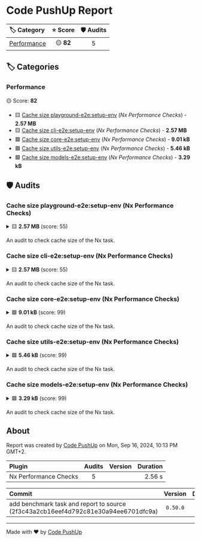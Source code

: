 # Code PushUp Report

| 🏷 Category                 |  ⭐ Score  | 🛡 Audits |
| :-------------------------- | :-------: | :-------: |
| [Performance](#performance) | 🟡 **82** |     5     |

## 🏷 Categories

### Performance

🟡 Score: **82**

- 🟨 [Cache size playground-e2e:setup-env](#cache-size-playground-e2esetup-env-nx-performance-checks) (_Nx Performance Checks_) - **2.57 MB**
- 🟨 [Cache size cli-e2e:setup-env](#cache-size-cli-e2esetup-env-nx-performance-checks) (_Nx Performance Checks_) - **2.57 MB**
- 🟩 [Cache size core-e2e:setup-env](#cache-size-core-e2esetup-env-nx-performance-checks) (_Nx Performance Checks_) - **9.01 kB**
- 🟩 [Cache size utils-e2e:setup-env](#cache-size-utils-e2esetup-env-nx-performance-checks) (_Nx Performance Checks_) - **5.46 kB**
- 🟩 [Cache size models-e2e:setup-env](#cache-size-models-e2esetup-env-nx-performance-checks) (_Nx Performance Checks_) - **3.29 kB**

## 🛡️ Audits

### Cache size playground-e2e:setup-env (Nx Performance Checks)

<details>
<summary>🟨 <b>2.57 MB</b> (score: 55)</summary>

#### File sizes of tmp/nx-performance/cache-size/playground-e2esetup-env

|                                                       File                                                       |   Size    |
| :--------------------------------------------------------------------------------------------------------------: | :-------: |
|                           tmp/nx-performance/cache-size/playground-e2esetup-env/.npmrc                           |   82 B    |
|                   tmp/nx-performance/cache-size/playground-e2esetup-env/node_modules/.bin/cli                    |  1.58 kB  |
|              tmp/nx-performance/cache-size/playground-e2esetup-env/node_modules/.package-lock.json               |  7.06 kB  |
|              tmp/nx-performance/cache-size/playground-e2esetup-env/node_modules/@org/cli/README.md               |   219 B   |
|                tmp/nx-performance/cache-size/playground-e2esetup-env/node_modules/@org/cli/bin.js                |  1.58 kB  |
|               tmp/nx-performance/cache-size/playground-e2esetup-env/node_modules/@org/cli/index.js               |  1.44 kB  |
|             tmp/nx-performance/cache-size/playground-e2esetup-env/node_modules/@org/cli/package.json             |   184 B   |
|              tmp/nx-performance/cache-size/playground-e2esetup-env/node_modules/@org/core/README.md              |   222 B   |
|              tmp/nx-performance/cache-size/playground-e2esetup-env/node_modules/@org/core/index.js               |   829 B   |
|            tmp/nx-performance/cache-size/playground-e2esetup-env/node_modules/@org/core/package.json             |   140 B   |
|             tmp/nx-performance/cache-size/playground-e2esetup-env/node_modules/@org/models/README.md             |   100 B   |
|             tmp/nx-performance/cache-size/playground-e2esetup-env/node_modules/@org/models/index.js              |   313 B   |
|           tmp/nx-performance/cache-size/playground-e2esetup-env/node_modules/@org/models/package.json            |   142 B   |
|             tmp/nx-performance/cache-size/playground-e2esetup-env/node_modules/@org/utils/README.md              |   50 B    |
|              tmp/nx-performance/cache-size/playground-e2esetup-env/node_modules/@org/utils/index.js              |   157 B   |
|            tmp/nx-performance/cache-size/playground-e2esetup-env/node_modules/@org/utils/package.json            |   141 B   |
|             tmp/nx-performance/cache-size/playground-e2esetup-env/node_modules/ansi-regex/index.d.ts             |   744 B   |
|              tmp/nx-performance/cache-size/playground-e2esetup-env/node_modules/ansi-regex/index.js              |   350 B   |
|              tmp/nx-performance/cache-size/playground-e2esetup-env/node_modules/ansi-regex/license               |  1.08 kB  |
|            tmp/nx-performance/cache-size/playground-e2esetup-env/node_modules/ansi-regex/package.json            |   841 B   |
|             tmp/nx-performance/cache-size/playground-e2esetup-env/node_modules/ansi-regex/readme.md              |  2.5 kB   |
|            tmp/nx-performance/cache-size/playground-e2esetup-env/node_modules/ansi-styles/index.d.ts             |  6.2 kB   |
|             tmp/nx-performance/cache-size/playground-e2esetup-env/node_modules/ansi-styles/index.js              |  4.04 kB  |
|              tmp/nx-performance/cache-size/playground-e2esetup-env/node_modules/ansi-styles/license              |  1.08 kB  |
|           tmp/nx-performance/cache-size/playground-e2esetup-env/node_modules/ansi-styles/package.json            |  1.03 kB  |
|             tmp/nx-performance/cache-size/playground-e2esetup-env/node_modules/ansi-styles/readme.md             |  4.23 kB  |
|              tmp/nx-performance/cache-size/playground-e2esetup-env/node_modules/cliui/CHANGELOG.md               |  4.46 kB  |
|               tmp/nx-performance/cache-size/playground-e2esetup-env/node_modules/cliui/LICENSE.txt               |   731 B   |
|                tmp/nx-performance/cache-size/playground-e2esetup-env/node_modules/cliui/README.md                |  2.93 kB  |
|             tmp/nx-performance/cache-size/playground-e2esetup-env/node_modules/cliui/build/index.cjs             |  9.72 kB  |
|            tmp/nx-performance/cache-size/playground-e2esetup-env/node_modules/cliui/build/index.d.cts            |  1.03 kB  |
|           tmp/nx-performance/cache-size/playground-e2esetup-env/node_modules/cliui/build/lib/index.js            |  9.44 kB  |
|        tmp/nx-performance/cache-size/playground-e2esetup-env/node_modules/cliui/build/lib/string-utils.js        |  1011 B   |
|                tmp/nx-performance/cache-size/playground-e2esetup-env/node_modules/cliui/index.mjs                |   309 B   |
|              tmp/nx-performance/cache-size/playground-e2esetup-env/node_modules/cliui/package.json               |  1.98 kB  |
|          tmp/nx-performance/cache-size/playground-e2esetup-env/node_modules/color-convert/CHANGELOG.md           |  1.38 kB  |
|             tmp/nx-performance/cache-size/playground-e2esetup-env/node_modules/color-convert/LICENSE             |  1.06 kB  |
|            tmp/nx-performance/cache-size/playground-e2esetup-env/node_modules/color-convert/README.md            |  2.79 kB  |
|         tmp/nx-performance/cache-size/playground-e2esetup-env/node_modules/color-convert/conversions.js          | 16.64 kB  |
|            tmp/nx-performance/cache-size/playground-e2esetup-env/node_modules/color-convert/index.js             |  1.67 kB  |
|          tmp/nx-performance/cache-size/playground-e2esetup-env/node_modules/color-convert/package.json           |   827 B   |
|            tmp/nx-performance/cache-size/playground-e2esetup-env/node_modules/color-convert/route.js             |  2.2 kB   |
|              tmp/nx-performance/cache-size/playground-e2esetup-env/node_modules/color-name/LICENSE               |  1.06 kB  |
|             tmp/nx-performance/cache-size/playground-e2esetup-env/node_modules/color-name/README.md              |   384 B   |
|              tmp/nx-performance/cache-size/playground-e2esetup-env/node_modules/color-name/index.js              |  4.51 kB  |
|            tmp/nx-performance/cache-size/playground-e2esetup-env/node_modules/color-name/package.json            |   607 B   |
|          tmp/nx-performance/cache-size/playground-e2esetup-env/node_modules/emoji-regex/LICENSE-MIT.txt          |  1.05 kB  |
|             tmp/nx-performance/cache-size/playground-e2esetup-env/node_modules/emoji-regex/README.md             |  2.63 kB  |
|          tmp/nx-performance/cache-size/playground-e2esetup-env/node_modules/emoji-regex/es2015/index.js          | 10.84 kB  |
|          tmp/nx-performance/cache-size/playground-e2esetup-env/node_modules/emoji-regex/es2015/text.js           | 10.84 kB  |
|            tmp/nx-performance/cache-size/playground-e2esetup-env/node_modules/emoji-regex/index.d.ts             |   427 B   |
|             tmp/nx-performance/cache-size/playground-e2esetup-env/node_modules/emoji-regex/index.js              | 10.04 kB  |
|           tmp/nx-performance/cache-size/playground-e2esetup-env/node_modules/emoji-regex/package.json            |  1.25 kB  |
|              tmp/nx-performance/cache-size/playground-e2esetup-env/node_modules/emoji-regex/text.js              | 10.05 kB  |
|            tmp/nx-performance/cache-size/playground-e2esetup-env/node_modules/escalade/dist/index.js             |   534 B   |
|            tmp/nx-performance/cache-size/playground-e2esetup-env/node_modules/escalade/dist/index.mjs            |   517 B   |
|             tmp/nx-performance/cache-size/playground-e2esetup-env/node_modules/escalade/index.d.mts              |   236 B   |
|              tmp/nx-performance/cache-size/playground-e2esetup-env/node_modules/escalade/index.d.ts              |   301 B   |
|               tmp/nx-performance/cache-size/playground-e2esetup-env/node_modules/escalade/license                |  1.08 kB  |
|             tmp/nx-performance/cache-size/playground-e2esetup-env/node_modules/escalade/package.json             |  1.43 kB  |
|              tmp/nx-performance/cache-size/playground-e2esetup-env/node_modules/escalade/readme.md               |  6.83 kB  |
|           tmp/nx-performance/cache-size/playground-e2esetup-env/node_modules/escalade/sync/index.d.mts           |   177 B   |
|           tmp/nx-performance/cache-size/playground-e2esetup-env/node_modules/escalade/sync/index.d.ts            |   242 B   |
|            tmp/nx-performance/cache-size/playground-e2esetup-env/node_modules/escalade/sync/index.js             |   416 B   |
|            tmp/nx-performance/cache-size/playground-e2esetup-env/node_modules/escalade/sync/index.mjs            |   404 B   |
|          tmp/nx-performance/cache-size/playground-e2esetup-env/node_modules/get-caller-file/LICENSE.md           |   745 B   |
|           tmp/nx-performance/cache-size/playground-e2esetup-env/node_modules/get-caller-file/README.md           |  1.04 kB  |
|          tmp/nx-performance/cache-size/playground-e2esetup-env/node_modules/get-caller-file/index.d.ts           |   71 B    |
|           tmp/nx-performance/cache-size/playground-e2esetup-env/node_modules/get-caller-file/index.js            |  1.08 kB  |
|         tmp/nx-performance/cache-size/playground-e2esetup-env/node_modules/get-caller-file/index.js.map          |   773 B   |
|         tmp/nx-performance/cache-size/playground-e2esetup-env/node_modules/get-caller-file/package.json          |   954 B   |
|      tmp/nx-performance/cache-size/playground-e2esetup-env/node_modules/is-fullwidth-code-point/index.d.ts       |   549 B   |
|       tmp/nx-performance/cache-size/playground-e2esetup-env/node_modules/is-fullwidth-code-point/index.js        |  1.71 kB  |
|        tmp/nx-performance/cache-size/playground-e2esetup-env/node_modules/is-fullwidth-code-point/license        |  1.08 kB  |
|     tmp/nx-performance/cache-size/playground-e2esetup-env/node_modules/is-fullwidth-code-point/package.json      |   737 B   |
|       tmp/nx-performance/cache-size/playground-e2esetup-env/node_modules/is-fullwidth-code-point/readme.md       |   843 B   |
|          tmp/nx-performance/cache-size/playground-e2esetup-env/node_modules/require-directory/.jshintrc          |  1.81 kB  |
|         tmp/nx-performance/cache-size/playground-e2esetup-env/node_modules/require-directory/.npmignore          |    8 B    |
|         tmp/nx-performance/cache-size/playground-e2esetup-env/node_modules/require-directory/.travis.yml         |   36 B    |
|           tmp/nx-performance/cache-size/playground-e2esetup-env/node_modules/require-directory/LICENSE           |  1.07 kB  |
|       tmp/nx-performance/cache-size/playground-e2esetup-env/node_modules/require-directory/README.markdown       |  5.05 kB  |
|          tmp/nx-performance/cache-size/playground-e2esetup-env/node_modules/require-directory/index.js           |  2.8 kB   |
|        tmp/nx-performance/cache-size/playground-e2esetup-env/node_modules/require-directory/package.json         |  1.01 kB  |
|            tmp/nx-performance/cache-size/playground-e2esetup-env/node_modules/string-width/index.d.ts            |   792 B   |
|             tmp/nx-performance/cache-size/playground-e2esetup-env/node_modules/string-width/index.js             |   923 B   |
|             tmp/nx-performance/cache-size/playground-e2esetup-env/node_modules/string-width/license              |  1.08 kB  |
|           tmp/nx-performance/cache-size/playground-e2esetup-env/node_modules/string-width/package.json           |   941 B   |
|            tmp/nx-performance/cache-size/playground-e2esetup-env/node_modules/string-width/readme.md             |  1.36 kB  |
|             tmp/nx-performance/cache-size/playground-e2esetup-env/node_modules/strip-ansi/index.d.ts             |   369 B   |
|              tmp/nx-performance/cache-size/playground-e2esetup-env/node_modules/strip-ansi/index.js              |   154 B   |
|              tmp/nx-performance/cache-size/playground-e2esetup-env/node_modules/strip-ansi/license               |  1.08 kB  |
|            tmp/nx-performance/cache-size/playground-e2esetup-env/node_modules/strip-ansi/package.json            |   798 B   |
|             tmp/nx-performance/cache-size/playground-e2esetup-env/node_modules/strip-ansi/readme.md              |  1.56 kB  |
|              tmp/nx-performance/cache-size/playground-e2esetup-env/node_modules/wrap-ansi/index.js               |  5.64 kB  |
|               tmp/nx-performance/cache-size/playground-e2esetup-env/node_modules/wrap-ansi/license               |  1.09 kB  |
|            tmp/nx-performance/cache-size/playground-e2esetup-env/node_modules/wrap-ansi/package.json             |  1014 B   |
|              tmp/nx-performance/cache-size/playground-e2esetup-env/node_modules/wrap-ansi/readme.md              |  2.68 kB  |
|               tmp/nx-performance/cache-size/playground-e2esetup-env/node_modules/y18n/CHANGELOG.md               |  3.82 kB  |
|                 tmp/nx-performance/cache-size/playground-e2esetup-env/node_modules/y18n/LICENSE                  |   731 B   |
|                tmp/nx-performance/cache-size/playground-e2esetup-env/node_modules/y18n/README.md                 |  3.14 kB  |
|             tmp/nx-performance/cache-size/playground-e2esetup-env/node_modules/y18n/build/index.cjs              |  6.62 kB  |
|             tmp/nx-performance/cache-size/playground-e2esetup-env/node_modules/y18n/build/lib/cjs.js             |   192 B   |
|            tmp/nx-performance/cache-size/playground-e2esetup-env/node_modules/y18n/build/lib/index.js            |  6.12 kB  |
|     tmp/nx-performance/cache-size/playground-e2esetup-env/node_modules/y18n/build/lib/platform-shims/node.js     |   377 B   |
|                tmp/nx-performance/cache-size/playground-e2esetup-env/node_modules/y18n/index.mjs                 |   183 B   |
|               tmp/nx-performance/cache-size/playground-e2esetup-env/node_modules/y18n/package.json               |  1.73 kB  |
|                 tmp/nx-performance/cache-size/playground-e2esetup-env/node_modules/yargs/LICENSE                 |  1.12 kB  |
|                tmp/nx-performance/cache-size/playground-e2esetup-env/node_modules/yargs/README.md                |  5.83 kB  |
|              tmp/nx-performance/cache-size/playground-e2esetup-env/node_modules/yargs/browser.d.ts               |   134 B   |
|               tmp/nx-performance/cache-size/playground-e2esetup-env/node_modules/yargs/browser.mjs               |   232 B   |
|             tmp/nx-performance/cache-size/playground-e2esetup-env/node_modules/yargs/build/index.cjs             | 60.72 kB  |
|          tmp/nx-performance/cache-size/playground-e2esetup-env/node_modules/yargs/build/lib/argsert.js           |  2.42 kB  |
|          tmp/nx-performance/cache-size/playground-e2esetup-env/node_modules/yargs/build/lib/command.js           | 18.91 kB  |
|    tmp/nx-performance/cache-size/playground-e2esetup-env/node_modules/yargs/build/lib/completion-templates.js    |  1.42 kB  |
|         tmp/nx-performance/cache-size/playground-e2esetup-env/node_modules/yargs/build/lib/completion.js         | 10.25 kB  |
|         tmp/nx-performance/cache-size/playground-e2esetup-env/node_modules/yargs/build/lib/middleware.js         |  3.15 kB  |
|       tmp/nx-performance/cache-size/playground-e2esetup-env/node_modules/yargs/build/lib/parse-command.js        |  1.04 kB  |
|    tmp/nx-performance/cache-size/playground-e2esetup-env/node_modules/yargs/build/lib/typings/common-types.js    |   308 B   |
| tmp/nx-performance/cache-size/playground-e2esetup-env/node_modules/yargs/build/lib/typings/yargs-parser-types.js |   11 B    |
|           tmp/nx-performance/cache-size/playground-e2esetup-env/node_modules/yargs/build/lib/usage.js            |  20.9 kB  |
|    tmp/nx-performance/cache-size/playground-e2esetup-env/node_modules/yargs/build/lib/utils/apply-extends.js     |   2 kB    |
|      tmp/nx-performance/cache-size/playground-e2esetup-env/node_modules/yargs/build/lib/utils/is-promise.js      |   155 B   |
|     tmp/nx-performance/cache-size/playground-e2esetup-env/node_modules/yargs/build/lib/utils/levenshtein.js      |  1.01 kB  |
|  tmp/nx-performance/cache-size/playground-e2esetup-env/node_modules/yargs/build/lib/utils/maybe-async-result.js  |   496 B   |
|      tmp/nx-performance/cache-size/playground-e2esetup-env/node_modules/yargs/build/lib/utils/obj-filter.js      |   299 B   |
|     tmp/nx-performance/cache-size/playground-e2esetup-env/node_modules/yargs/build/lib/utils/process-argv.js     |   436 B   |
|     tmp/nx-performance/cache-size/playground-e2esetup-env/node_modules/yargs/build/lib/utils/set-blocking.js     |   386 B   |
|     tmp/nx-performance/cache-size/playground-e2esetup-env/node_modules/yargs/build/lib/utils/which-module.js     |   321 B   |
|         tmp/nx-performance/cache-size/playground-e2esetup-env/node_modules/yargs/build/lib/validation.js         | 12.36 kB  |
|       tmp/nx-performance/cache-size/playground-e2esetup-env/node_modules/yargs/build/lib/yargs-factory.js        | 75.82 kB  |
|           tmp/nx-performance/cache-size/playground-e2esetup-env/node_modules/yargs/build/lib/yerror.js           |   234 B   |
|           tmp/nx-performance/cache-size/playground-e2esetup-env/node_modules/yargs/helpers/helpers.mjs           |   384 B   |
|            tmp/nx-performance/cache-size/playground-e2esetup-env/node_modules/yargs/helpers/index.js             |   291 B   |
|          tmp/nx-performance/cache-size/playground-e2esetup-env/node_modules/yargs/helpers/package.json           |   25 B    |
|                tmp/nx-performance/cache-size/playground-e2esetup-env/node_modules/yargs/index.cjs                |  1.42 kB  |
|                tmp/nx-performance/cache-size/playground-e2esetup-env/node_modules/yargs/index.mjs                |   231 B   |
|     tmp/nx-performance/cache-size/playground-e2esetup-env/node_modules/yargs/lib/platform-shims/browser.mjs      |  2.25 kB  |
|       tmp/nx-performance/cache-size/playground-e2esetup-env/node_modules/yargs/lib/platform-shims/esm.mjs        |  1.83 kB  |
|             tmp/nx-performance/cache-size/playground-e2esetup-env/node_modules/yargs/locales/be.json             |  2.54 kB  |
|             tmp/nx-performance/cache-size/playground-e2esetup-env/node_modules/yargs/locales/cs.json             |  1.98 kB  |
|             tmp/nx-performance/cache-size/playground-e2esetup-env/node_modules/yargs/locales/de.json             |  1.76 kB  |
|             tmp/nx-performance/cache-size/playground-e2esetup-env/node_modules/yargs/locales/en.json             |  1.97 kB  |
|             tmp/nx-performance/cache-size/playground-e2esetup-env/node_modules/yargs/locales/es.json             |  1.84 kB  |
|             tmp/nx-performance/cache-size/playground-e2esetup-env/node_modules/yargs/locales/fi.json             |  2.06 kB  |
|             tmp/nx-performance/cache-size/playground-e2esetup-env/node_modules/yargs/locales/fr.json             |  2.07 kB  |
|             tmp/nx-performance/cache-size/playground-e2esetup-env/node_modules/yargs/locales/hi.json             |   3 kB    |
|             tmp/nx-performance/cache-size/playground-e2esetup-env/node_modules/yargs/locales/hu.json             |  1.84 kB  |
|             tmp/nx-performance/cache-size/playground-e2esetup-env/node_modules/yargs/locales/id.json             |  1.78 kB  |
|             tmp/nx-performance/cache-size/playground-e2esetup-env/node_modules/yargs/locales/it.json             |  1.81 kB  |
|             tmp/nx-performance/cache-size/playground-e2esetup-env/node_modules/yargs/locales/ja.json             |  2.35 kB  |
|             tmp/nx-performance/cache-size/playground-e2esetup-env/node_modules/yargs/locales/ko.json             |  2.2 kB   |
|             tmp/nx-performance/cache-size/playground-e2esetup-env/node_modules/yargs/locales/nb.json             |  1.64 kB  |
|             tmp/nx-performance/cache-size/playground-e2esetup-env/node_modules/yargs/locales/nl.json             |  1.91 kB  |
|             tmp/nx-performance/cache-size/playground-e2esetup-env/node_modules/yargs/locales/nn.json             |  1.62 kB  |
|           tmp/nx-performance/cache-size/playground-e2esetup-env/node_modules/yargs/locales/pirate.json           |   569 B   |
|             tmp/nx-performance/cache-size/playground-e2esetup-env/node_modules/yargs/locales/pl.json             |  2.03 kB  |
|             tmp/nx-performance/cache-size/playground-e2esetup-env/node_modules/yargs/locales/pt.json             |  1.87 kB  |
|           tmp/nx-performance/cache-size/playground-e2esetup-env/node_modules/yargs/locales/pt_BR.json            |  1.89 kB  |
|             tmp/nx-performance/cache-size/playground-e2esetup-env/node_modules/yargs/locales/ru.json             |  2.9 kB   |
|             tmp/nx-performance/cache-size/playground-e2esetup-env/node_modules/yargs/locales/th.json             |  3.2 kB   |
|             tmp/nx-performance/cache-size/playground-e2esetup-env/node_modules/yargs/locales/tr.json             |  1.87 kB  |
|           tmp/nx-performance/cache-size/playground-e2esetup-env/node_modules/yargs/locales/uk_UA.json            |  2.68 kB  |
|             tmp/nx-performance/cache-size/playground-e2esetup-env/node_modules/yargs/locales/uz.json             |  2.11 kB  |
|           tmp/nx-performance/cache-size/playground-e2esetup-env/node_modules/yargs/locales/zh_CN.json            |  1.86 kB  |
|           tmp/nx-performance/cache-size/playground-e2esetup-env/node_modules/yargs/locales/zh_TW.json            |  2.01 kB  |
|              tmp/nx-performance/cache-size/playground-e2esetup-env/node_modules/yargs/package.json               |  3.02 kB  |
|                  tmp/nx-performance/cache-size/playground-e2esetup-env/node_modules/yargs/yargs                  |   457 B   |
|                tmp/nx-performance/cache-size/playground-e2esetup-env/node_modules/yargs/yargs.mjs                |   473 B   |
|           tmp/nx-performance/cache-size/playground-e2esetup-env/node_modules/yargs-parser/CHANGELOG.md           | 16.08 kB  |
|           tmp/nx-performance/cache-size/playground-e2esetup-env/node_modules/yargs-parser/LICENSE.txt            |   731 B   |
|            tmp/nx-performance/cache-size/playground-e2esetup-env/node_modules/yargs-parser/README.md             | 11.64 kB  |
|            tmp/nx-performance/cache-size/playground-e2esetup-env/node_modules/yargs-parser/browser.js            |  1016 B   |
|         tmp/nx-performance/cache-size/playground-e2esetup-env/node_modules/yargs-parser/build/index.cjs          | 41.89 kB  |
|        tmp/nx-performance/cache-size/playground-e2esetup-env/node_modules/yargs-parser/build/lib/index.js        |  2.45 kB  |
|    tmp/nx-performance/cache-size/playground-e2esetup-env/node_modules/yargs-parser/build/lib/string-utils.js     |  2.04 kB  |
| tmp/nx-performance/cache-size/playground-e2esetup-env/node_modules/yargs-parser/build/lib/tokenize-arg-string.js |  1.07 kB  |
| tmp/nx-performance/cache-size/playground-e2esetup-env/node_modules/yargs-parser/build/lib/yargs-parser-types.js  |   425 B   |
|    tmp/nx-performance/cache-size/playground-e2esetup-env/node_modules/yargs-parser/build/lib/yargs-parser.js     | 45.73 kB  |
|           tmp/nx-performance/cache-size/playground-e2esetup-env/node_modules/yargs-parser/package.json           |  2.46 kB  |
|                        tmp/nx-performance/cache-size/playground-e2esetup-env/package.json                        |   371 B   |
|                 tmp/nx-performance/cache-size/playground-e2esetup-env/storage/.verdaccio-db.json                 |   104 B   |
|               tmp/nx-performance/cache-size/playground-e2esetup-env/storage/@org/cli/cli-0.0.1.tgz               |  1.1 kB   |
|               tmp/nx-performance/cache-size/playground-e2esetup-env/storage/@org/cli/package.json                |  1.42 kB  |
|              tmp/nx-performance/cache-size/playground-e2esetup-env/storage/@org/core/core-0.0.1.tgz              |   761 B   |
|               tmp/nx-performance/cache-size/playground-e2esetup-env/storage/@org/core/package.json               |  1.36 kB  |
|            tmp/nx-performance/cache-size/playground-e2esetup-env/storage/@org/models/models-0.0.1.tgz            |   494 B   |
|              tmp/nx-performance/cache-size/playground-e2esetup-env/storage/@org/models/package.json              |  1.28 kB  |
|              tmp/nx-performance/cache-size/playground-e2esetup-env/storage/@org/utils/package.json               |  1.18 kB  |
|             tmp/nx-performance/cache-size/playground-e2esetup-env/storage/@org/utils/utils-0.0.1.tgz             |   376 B   |
|              tmp/nx-performance/cache-size/playground-e2esetup-env/storage/ansi-regex/package.json               |  52.5 kB  |
|              tmp/nx-performance/cache-size/playground-e2esetup-env/storage/ansi-styles/package.json              |  82.2 kB  |
|                 tmp/nx-performance/cache-size/playground-e2esetup-env/storage/cliui/package.json                 | 80.34 kB  |
|             tmp/nx-performance/cache-size/playground-e2esetup-env/storage/color-convert/package.json             | 81.63 kB  |
|              tmp/nx-performance/cache-size/playground-e2esetup-env/storage/color-name/package.json               |  20.6 kB  |
|              tmp/nx-performance/cache-size/playground-e2esetup-env/storage/emoji-regex/package.json              | 104.48 kB |
|               tmp/nx-performance/cache-size/playground-e2esetup-env/storage/escalade/package.json                | 39.45 kB  |
|            tmp/nx-performance/cache-size/playground-e2esetup-env/storage/get-caller-file/package.json            | 31.03 kB  |
|        tmp/nx-performance/cache-size/playground-e2esetup-env/storage/is-fullwidth-code-point/package.json        | 15.07 kB  |
|           tmp/nx-performance/cache-size/playground-e2esetup-env/storage/require-directory/package.json           | 32.14 kB  |
|             tmp/nx-performance/cache-size/playground-e2esetup-env/storage/string-width/package.json              |  74.6 kB  |
|              tmp/nx-performance/cache-size/playground-e2esetup-env/storage/strip-ansi/package.json               | 53.31 kB  |
|               tmp/nx-performance/cache-size/playground-e2esetup-env/storage/wrap-ansi/package.json               | 64.49 kB  |
|                 tmp/nx-performance/cache-size/playground-e2esetup-env/storage/y18n/package.json                  | 73.93 kB  |
|                 tmp/nx-performance/cache-size/playground-e2esetup-env/storage/yargs/package.json                 | 892.38 kB |
|             tmp/nx-performance/cache-size/playground-e2esetup-env/storage/yargs-parser/package.json              | 289.9 kB  |
|                  tmp/nx-performance/cache-size/playground-e2esetup-env/verdaccio-registry.json                   |   191 B   |

</details>

An audit to check cache size of the Nx task.

### Cache size cli-e2e:setup-env (Nx Performance Checks)

<details>
<summary>🟨 <b>2.57 MB</b> (score: 55)</summary>

#### File sizes of tmp/nx-performance/cache-size/cli-e2esetup-env

|                                                   File                                                    |   Size    |
| :-------------------------------------------------------------------------------------------------------: | :-------: |
|                           tmp/nx-performance/cache-size/cli-e2esetup-env/.npmrc                           |   82 B    |
|                   tmp/nx-performance/cache-size/cli-e2esetup-env/node_modules/.bin/cli                    |  1.58 kB  |
|              tmp/nx-performance/cache-size/cli-e2esetup-env/node_modules/.package-lock.json               |  7.05 kB  |
|              tmp/nx-performance/cache-size/cli-e2esetup-env/node_modules/@org/cli/README.md               |   219 B   |
|                tmp/nx-performance/cache-size/cli-e2esetup-env/node_modules/@org/cli/bin.js                |  1.58 kB  |
|               tmp/nx-performance/cache-size/cli-e2esetup-env/node_modules/@org/cli/index.js               |  1.44 kB  |
|             tmp/nx-performance/cache-size/cli-e2esetup-env/node_modules/@org/cli/package.json             |   184 B   |
|              tmp/nx-performance/cache-size/cli-e2esetup-env/node_modules/@org/core/README.md              |   222 B   |
|              tmp/nx-performance/cache-size/cli-e2esetup-env/node_modules/@org/core/index.js               |   829 B   |
|            tmp/nx-performance/cache-size/cli-e2esetup-env/node_modules/@org/core/package.json             |   140 B   |
|             tmp/nx-performance/cache-size/cli-e2esetup-env/node_modules/@org/models/README.md             |   100 B   |
|             tmp/nx-performance/cache-size/cli-e2esetup-env/node_modules/@org/models/index.js              |   313 B   |
|           tmp/nx-performance/cache-size/cli-e2esetup-env/node_modules/@org/models/package.json            |   142 B   |
|             tmp/nx-performance/cache-size/cli-e2esetup-env/node_modules/@org/utils/README.md              |   50 B    |
|              tmp/nx-performance/cache-size/cli-e2esetup-env/node_modules/@org/utils/index.js              |   157 B   |
|            tmp/nx-performance/cache-size/cli-e2esetup-env/node_modules/@org/utils/package.json            |   141 B   |
|             tmp/nx-performance/cache-size/cli-e2esetup-env/node_modules/ansi-regex/index.d.ts             |   744 B   |
|              tmp/nx-performance/cache-size/cli-e2esetup-env/node_modules/ansi-regex/index.js              |   350 B   |
|              tmp/nx-performance/cache-size/cli-e2esetup-env/node_modules/ansi-regex/license               |  1.08 kB  |
|            tmp/nx-performance/cache-size/cli-e2esetup-env/node_modules/ansi-regex/package.json            |   841 B   |
|             tmp/nx-performance/cache-size/cli-e2esetup-env/node_modules/ansi-regex/readme.md              |  2.5 kB   |
|            tmp/nx-performance/cache-size/cli-e2esetup-env/node_modules/ansi-styles/index.d.ts             |  6.2 kB   |
|             tmp/nx-performance/cache-size/cli-e2esetup-env/node_modules/ansi-styles/index.js              |  4.04 kB  |
|              tmp/nx-performance/cache-size/cli-e2esetup-env/node_modules/ansi-styles/license              |  1.08 kB  |
|           tmp/nx-performance/cache-size/cli-e2esetup-env/node_modules/ansi-styles/package.json            |  1.03 kB  |
|             tmp/nx-performance/cache-size/cli-e2esetup-env/node_modules/ansi-styles/readme.md             |  4.23 kB  |
|              tmp/nx-performance/cache-size/cli-e2esetup-env/node_modules/cliui/CHANGELOG.md               |  4.46 kB  |
|               tmp/nx-performance/cache-size/cli-e2esetup-env/node_modules/cliui/LICENSE.txt               |   731 B   |
|                tmp/nx-performance/cache-size/cli-e2esetup-env/node_modules/cliui/README.md                |  2.93 kB  |
|             tmp/nx-performance/cache-size/cli-e2esetup-env/node_modules/cliui/build/index.cjs             |  9.72 kB  |
|            tmp/nx-performance/cache-size/cli-e2esetup-env/node_modules/cliui/build/index.d.cts            |  1.03 kB  |
|           tmp/nx-performance/cache-size/cli-e2esetup-env/node_modules/cliui/build/lib/index.js            |  9.44 kB  |
|        tmp/nx-performance/cache-size/cli-e2esetup-env/node_modules/cliui/build/lib/string-utils.js        |  1011 B   |
|                tmp/nx-performance/cache-size/cli-e2esetup-env/node_modules/cliui/index.mjs                |   309 B   |
|              tmp/nx-performance/cache-size/cli-e2esetup-env/node_modules/cliui/package.json               |  1.98 kB  |
|          tmp/nx-performance/cache-size/cli-e2esetup-env/node_modules/color-convert/CHANGELOG.md           |  1.38 kB  |
|             tmp/nx-performance/cache-size/cli-e2esetup-env/node_modules/color-convert/LICENSE             |  1.06 kB  |
|            tmp/nx-performance/cache-size/cli-e2esetup-env/node_modules/color-convert/README.md            |  2.79 kB  |
|         tmp/nx-performance/cache-size/cli-e2esetup-env/node_modules/color-convert/conversions.js          | 16.64 kB  |
|            tmp/nx-performance/cache-size/cli-e2esetup-env/node_modules/color-convert/index.js             |  1.67 kB  |
|          tmp/nx-performance/cache-size/cli-e2esetup-env/node_modules/color-convert/package.json           |   827 B   |
|            tmp/nx-performance/cache-size/cli-e2esetup-env/node_modules/color-convert/route.js             |  2.2 kB   |
|              tmp/nx-performance/cache-size/cli-e2esetup-env/node_modules/color-name/LICENSE               |  1.06 kB  |
|             tmp/nx-performance/cache-size/cli-e2esetup-env/node_modules/color-name/README.md              |   384 B   |
|              tmp/nx-performance/cache-size/cli-e2esetup-env/node_modules/color-name/index.js              |  4.51 kB  |
|            tmp/nx-performance/cache-size/cli-e2esetup-env/node_modules/color-name/package.json            |   607 B   |
|          tmp/nx-performance/cache-size/cli-e2esetup-env/node_modules/emoji-regex/LICENSE-MIT.txt          |  1.05 kB  |
|             tmp/nx-performance/cache-size/cli-e2esetup-env/node_modules/emoji-regex/README.md             |  2.63 kB  |
|          tmp/nx-performance/cache-size/cli-e2esetup-env/node_modules/emoji-regex/es2015/index.js          | 10.84 kB  |
|          tmp/nx-performance/cache-size/cli-e2esetup-env/node_modules/emoji-regex/es2015/text.js           | 10.84 kB  |
|            tmp/nx-performance/cache-size/cli-e2esetup-env/node_modules/emoji-regex/index.d.ts             |   427 B   |
|             tmp/nx-performance/cache-size/cli-e2esetup-env/node_modules/emoji-regex/index.js              | 10.04 kB  |
|           tmp/nx-performance/cache-size/cli-e2esetup-env/node_modules/emoji-regex/package.json            |  1.25 kB  |
|              tmp/nx-performance/cache-size/cli-e2esetup-env/node_modules/emoji-regex/text.js              | 10.05 kB  |
|            tmp/nx-performance/cache-size/cli-e2esetup-env/node_modules/escalade/dist/index.js             |   534 B   |
|            tmp/nx-performance/cache-size/cli-e2esetup-env/node_modules/escalade/dist/index.mjs            |   517 B   |
|             tmp/nx-performance/cache-size/cli-e2esetup-env/node_modules/escalade/index.d.mts              |   236 B   |
|              tmp/nx-performance/cache-size/cli-e2esetup-env/node_modules/escalade/index.d.ts              |   301 B   |
|               tmp/nx-performance/cache-size/cli-e2esetup-env/node_modules/escalade/license                |  1.08 kB  |
|             tmp/nx-performance/cache-size/cli-e2esetup-env/node_modules/escalade/package.json             |  1.43 kB  |
|              tmp/nx-performance/cache-size/cli-e2esetup-env/node_modules/escalade/readme.md               |  6.83 kB  |
|           tmp/nx-performance/cache-size/cli-e2esetup-env/node_modules/escalade/sync/index.d.mts           |   177 B   |
|           tmp/nx-performance/cache-size/cli-e2esetup-env/node_modules/escalade/sync/index.d.ts            |   242 B   |
|            tmp/nx-performance/cache-size/cli-e2esetup-env/node_modules/escalade/sync/index.js             |   416 B   |
|            tmp/nx-performance/cache-size/cli-e2esetup-env/node_modules/escalade/sync/index.mjs            |   404 B   |
|          tmp/nx-performance/cache-size/cli-e2esetup-env/node_modules/get-caller-file/LICENSE.md           |   745 B   |
|           tmp/nx-performance/cache-size/cli-e2esetup-env/node_modules/get-caller-file/README.md           |  1.04 kB  |
|          tmp/nx-performance/cache-size/cli-e2esetup-env/node_modules/get-caller-file/index.d.ts           |   71 B    |
|           tmp/nx-performance/cache-size/cli-e2esetup-env/node_modules/get-caller-file/index.js            |  1.08 kB  |
|         tmp/nx-performance/cache-size/cli-e2esetup-env/node_modules/get-caller-file/index.js.map          |   773 B   |
|         tmp/nx-performance/cache-size/cli-e2esetup-env/node_modules/get-caller-file/package.json          |   954 B   |
|      tmp/nx-performance/cache-size/cli-e2esetup-env/node_modules/is-fullwidth-code-point/index.d.ts       |   549 B   |
|       tmp/nx-performance/cache-size/cli-e2esetup-env/node_modules/is-fullwidth-code-point/index.js        |  1.71 kB  |
|        tmp/nx-performance/cache-size/cli-e2esetup-env/node_modules/is-fullwidth-code-point/license        |  1.08 kB  |
|     tmp/nx-performance/cache-size/cli-e2esetup-env/node_modules/is-fullwidth-code-point/package.json      |   737 B   |
|       tmp/nx-performance/cache-size/cli-e2esetup-env/node_modules/is-fullwidth-code-point/readme.md       |   843 B   |
|          tmp/nx-performance/cache-size/cli-e2esetup-env/node_modules/require-directory/.jshintrc          |  1.81 kB  |
|         tmp/nx-performance/cache-size/cli-e2esetup-env/node_modules/require-directory/.npmignore          |    8 B    |
|         tmp/nx-performance/cache-size/cli-e2esetup-env/node_modules/require-directory/.travis.yml         |   36 B    |
|           tmp/nx-performance/cache-size/cli-e2esetup-env/node_modules/require-directory/LICENSE           |  1.07 kB  |
|       tmp/nx-performance/cache-size/cli-e2esetup-env/node_modules/require-directory/README.markdown       |  5.05 kB  |
|          tmp/nx-performance/cache-size/cli-e2esetup-env/node_modules/require-directory/index.js           |  2.8 kB   |
|        tmp/nx-performance/cache-size/cli-e2esetup-env/node_modules/require-directory/package.json         |  1.01 kB  |
|            tmp/nx-performance/cache-size/cli-e2esetup-env/node_modules/string-width/index.d.ts            |   792 B   |
|             tmp/nx-performance/cache-size/cli-e2esetup-env/node_modules/string-width/index.js             |   923 B   |
|             tmp/nx-performance/cache-size/cli-e2esetup-env/node_modules/string-width/license              |  1.08 kB  |
|           tmp/nx-performance/cache-size/cli-e2esetup-env/node_modules/string-width/package.json           |   941 B   |
|            tmp/nx-performance/cache-size/cli-e2esetup-env/node_modules/string-width/readme.md             |  1.36 kB  |
|             tmp/nx-performance/cache-size/cli-e2esetup-env/node_modules/strip-ansi/index.d.ts             |   369 B   |
|              tmp/nx-performance/cache-size/cli-e2esetup-env/node_modules/strip-ansi/index.js              |   154 B   |
|              tmp/nx-performance/cache-size/cli-e2esetup-env/node_modules/strip-ansi/license               |  1.08 kB  |
|            tmp/nx-performance/cache-size/cli-e2esetup-env/node_modules/strip-ansi/package.json            |   798 B   |
|             tmp/nx-performance/cache-size/cli-e2esetup-env/node_modules/strip-ansi/readme.md              |  1.56 kB  |
|              tmp/nx-performance/cache-size/cli-e2esetup-env/node_modules/wrap-ansi/index.js               |  5.64 kB  |
|               tmp/nx-performance/cache-size/cli-e2esetup-env/node_modules/wrap-ansi/license               |  1.09 kB  |
|            tmp/nx-performance/cache-size/cli-e2esetup-env/node_modules/wrap-ansi/package.json             |  1014 B   |
|              tmp/nx-performance/cache-size/cli-e2esetup-env/node_modules/wrap-ansi/readme.md              |  2.68 kB  |
|               tmp/nx-performance/cache-size/cli-e2esetup-env/node_modules/y18n/CHANGELOG.md               |  3.82 kB  |
|                 tmp/nx-performance/cache-size/cli-e2esetup-env/node_modules/y18n/LICENSE                  |   731 B   |
|                tmp/nx-performance/cache-size/cli-e2esetup-env/node_modules/y18n/README.md                 |  3.14 kB  |
|             tmp/nx-performance/cache-size/cli-e2esetup-env/node_modules/y18n/build/index.cjs              |  6.62 kB  |
|             tmp/nx-performance/cache-size/cli-e2esetup-env/node_modules/y18n/build/lib/cjs.js             |   192 B   |
|            tmp/nx-performance/cache-size/cli-e2esetup-env/node_modules/y18n/build/lib/index.js            |  6.12 kB  |
|     tmp/nx-performance/cache-size/cli-e2esetup-env/node_modules/y18n/build/lib/platform-shims/node.js     |   377 B   |
|                tmp/nx-performance/cache-size/cli-e2esetup-env/node_modules/y18n/index.mjs                 |   183 B   |
|               tmp/nx-performance/cache-size/cli-e2esetup-env/node_modules/y18n/package.json               |  1.73 kB  |
|                 tmp/nx-performance/cache-size/cli-e2esetup-env/node_modules/yargs/LICENSE                 |  1.12 kB  |
|                tmp/nx-performance/cache-size/cli-e2esetup-env/node_modules/yargs/README.md                |  5.83 kB  |
|              tmp/nx-performance/cache-size/cli-e2esetup-env/node_modules/yargs/browser.d.ts               |   134 B   |
|               tmp/nx-performance/cache-size/cli-e2esetup-env/node_modules/yargs/browser.mjs               |   232 B   |
|             tmp/nx-performance/cache-size/cli-e2esetup-env/node_modules/yargs/build/index.cjs             | 60.72 kB  |
|          tmp/nx-performance/cache-size/cli-e2esetup-env/node_modules/yargs/build/lib/argsert.js           |  2.42 kB  |
|          tmp/nx-performance/cache-size/cli-e2esetup-env/node_modules/yargs/build/lib/command.js           | 18.91 kB  |
|    tmp/nx-performance/cache-size/cli-e2esetup-env/node_modules/yargs/build/lib/completion-templates.js    |  1.42 kB  |
|         tmp/nx-performance/cache-size/cli-e2esetup-env/node_modules/yargs/build/lib/completion.js         | 10.25 kB  |
|         tmp/nx-performance/cache-size/cli-e2esetup-env/node_modules/yargs/build/lib/middleware.js         |  3.15 kB  |
|       tmp/nx-performance/cache-size/cli-e2esetup-env/node_modules/yargs/build/lib/parse-command.js        |  1.04 kB  |
|    tmp/nx-performance/cache-size/cli-e2esetup-env/node_modules/yargs/build/lib/typings/common-types.js    |   308 B   |
| tmp/nx-performance/cache-size/cli-e2esetup-env/node_modules/yargs/build/lib/typings/yargs-parser-types.js |   11 B    |
|           tmp/nx-performance/cache-size/cli-e2esetup-env/node_modules/yargs/build/lib/usage.js            |  20.9 kB  |
|    tmp/nx-performance/cache-size/cli-e2esetup-env/node_modules/yargs/build/lib/utils/apply-extends.js     |   2 kB    |
|      tmp/nx-performance/cache-size/cli-e2esetup-env/node_modules/yargs/build/lib/utils/is-promise.js      |   155 B   |
|     tmp/nx-performance/cache-size/cli-e2esetup-env/node_modules/yargs/build/lib/utils/levenshtein.js      |  1.01 kB  |
|  tmp/nx-performance/cache-size/cli-e2esetup-env/node_modules/yargs/build/lib/utils/maybe-async-result.js  |   496 B   |
|      tmp/nx-performance/cache-size/cli-e2esetup-env/node_modules/yargs/build/lib/utils/obj-filter.js      |   299 B   |
|     tmp/nx-performance/cache-size/cli-e2esetup-env/node_modules/yargs/build/lib/utils/process-argv.js     |   436 B   |
|     tmp/nx-performance/cache-size/cli-e2esetup-env/node_modules/yargs/build/lib/utils/set-blocking.js     |   386 B   |
|     tmp/nx-performance/cache-size/cli-e2esetup-env/node_modules/yargs/build/lib/utils/which-module.js     |   321 B   |
|         tmp/nx-performance/cache-size/cli-e2esetup-env/node_modules/yargs/build/lib/validation.js         | 12.36 kB  |
|       tmp/nx-performance/cache-size/cli-e2esetup-env/node_modules/yargs/build/lib/yargs-factory.js        | 75.82 kB  |
|           tmp/nx-performance/cache-size/cli-e2esetup-env/node_modules/yargs/build/lib/yerror.js           |   234 B   |
|           tmp/nx-performance/cache-size/cli-e2esetup-env/node_modules/yargs/helpers/helpers.mjs           |   384 B   |
|            tmp/nx-performance/cache-size/cli-e2esetup-env/node_modules/yargs/helpers/index.js             |   291 B   |
|          tmp/nx-performance/cache-size/cli-e2esetup-env/node_modules/yargs/helpers/package.json           |   25 B    |
|                tmp/nx-performance/cache-size/cli-e2esetup-env/node_modules/yargs/index.cjs                |  1.42 kB  |
|                tmp/nx-performance/cache-size/cli-e2esetup-env/node_modules/yargs/index.mjs                |   231 B   |
|     tmp/nx-performance/cache-size/cli-e2esetup-env/node_modules/yargs/lib/platform-shims/browser.mjs      |  2.25 kB  |
|       tmp/nx-performance/cache-size/cli-e2esetup-env/node_modules/yargs/lib/platform-shims/esm.mjs        |  1.83 kB  |
|             tmp/nx-performance/cache-size/cli-e2esetup-env/node_modules/yargs/locales/be.json             |  2.54 kB  |
|             tmp/nx-performance/cache-size/cli-e2esetup-env/node_modules/yargs/locales/cs.json             |  1.98 kB  |
|             tmp/nx-performance/cache-size/cli-e2esetup-env/node_modules/yargs/locales/de.json             |  1.76 kB  |
|             tmp/nx-performance/cache-size/cli-e2esetup-env/node_modules/yargs/locales/en.json             |  1.97 kB  |
|             tmp/nx-performance/cache-size/cli-e2esetup-env/node_modules/yargs/locales/es.json             |  1.84 kB  |
|             tmp/nx-performance/cache-size/cli-e2esetup-env/node_modules/yargs/locales/fi.json             |  2.06 kB  |
|             tmp/nx-performance/cache-size/cli-e2esetup-env/node_modules/yargs/locales/fr.json             |  2.07 kB  |
|             tmp/nx-performance/cache-size/cli-e2esetup-env/node_modules/yargs/locales/hi.json             |   3 kB    |
|             tmp/nx-performance/cache-size/cli-e2esetup-env/node_modules/yargs/locales/hu.json             |  1.84 kB  |
|             tmp/nx-performance/cache-size/cli-e2esetup-env/node_modules/yargs/locales/id.json             |  1.78 kB  |
|             tmp/nx-performance/cache-size/cli-e2esetup-env/node_modules/yargs/locales/it.json             |  1.81 kB  |
|             tmp/nx-performance/cache-size/cli-e2esetup-env/node_modules/yargs/locales/ja.json             |  2.35 kB  |
|             tmp/nx-performance/cache-size/cli-e2esetup-env/node_modules/yargs/locales/ko.json             |  2.2 kB   |
|             tmp/nx-performance/cache-size/cli-e2esetup-env/node_modules/yargs/locales/nb.json             |  1.64 kB  |
|             tmp/nx-performance/cache-size/cli-e2esetup-env/node_modules/yargs/locales/nl.json             |  1.91 kB  |
|             tmp/nx-performance/cache-size/cli-e2esetup-env/node_modules/yargs/locales/nn.json             |  1.62 kB  |
|           tmp/nx-performance/cache-size/cli-e2esetup-env/node_modules/yargs/locales/pirate.json           |   569 B   |
|             tmp/nx-performance/cache-size/cli-e2esetup-env/node_modules/yargs/locales/pl.json             |  2.03 kB  |
|             tmp/nx-performance/cache-size/cli-e2esetup-env/node_modules/yargs/locales/pt.json             |  1.87 kB  |
|           tmp/nx-performance/cache-size/cli-e2esetup-env/node_modules/yargs/locales/pt_BR.json            |  1.89 kB  |
|             tmp/nx-performance/cache-size/cli-e2esetup-env/node_modules/yargs/locales/ru.json             |  2.9 kB   |
|             tmp/nx-performance/cache-size/cli-e2esetup-env/node_modules/yargs/locales/th.json             |  3.2 kB   |
|             tmp/nx-performance/cache-size/cli-e2esetup-env/node_modules/yargs/locales/tr.json             |  1.87 kB  |
|           tmp/nx-performance/cache-size/cli-e2esetup-env/node_modules/yargs/locales/uk_UA.json            |  2.68 kB  |
|             tmp/nx-performance/cache-size/cli-e2esetup-env/node_modules/yargs/locales/uz.json             |  2.11 kB  |
|           tmp/nx-performance/cache-size/cli-e2esetup-env/node_modules/yargs/locales/zh_CN.json            |  1.86 kB  |
|           tmp/nx-performance/cache-size/cli-e2esetup-env/node_modules/yargs/locales/zh_TW.json            |  2.01 kB  |
|              tmp/nx-performance/cache-size/cli-e2esetup-env/node_modules/yargs/package.json               |  3.02 kB  |
|                  tmp/nx-performance/cache-size/cli-e2esetup-env/node_modules/yargs/yargs                  |   457 B   |
|                tmp/nx-performance/cache-size/cli-e2esetup-env/node_modules/yargs/yargs.mjs                |   473 B   |
|           tmp/nx-performance/cache-size/cli-e2esetup-env/node_modules/yargs-parser/CHANGELOG.md           | 16.08 kB  |
|           tmp/nx-performance/cache-size/cli-e2esetup-env/node_modules/yargs-parser/LICENSE.txt            |   731 B   |
|            tmp/nx-performance/cache-size/cli-e2esetup-env/node_modules/yargs-parser/README.md             | 11.64 kB  |
|            tmp/nx-performance/cache-size/cli-e2esetup-env/node_modules/yargs-parser/browser.js            |  1016 B   |
|         tmp/nx-performance/cache-size/cli-e2esetup-env/node_modules/yargs-parser/build/index.cjs          | 41.89 kB  |
|        tmp/nx-performance/cache-size/cli-e2esetup-env/node_modules/yargs-parser/build/lib/index.js        |  2.45 kB  |
|    tmp/nx-performance/cache-size/cli-e2esetup-env/node_modules/yargs-parser/build/lib/string-utils.js     |  2.04 kB  |
| tmp/nx-performance/cache-size/cli-e2esetup-env/node_modules/yargs-parser/build/lib/tokenize-arg-string.js |  1.07 kB  |
| tmp/nx-performance/cache-size/cli-e2esetup-env/node_modules/yargs-parser/build/lib/yargs-parser-types.js  |   425 B   |
|    tmp/nx-performance/cache-size/cli-e2esetup-env/node_modules/yargs-parser/build/lib/yargs-parser.js     | 45.73 kB  |
|           tmp/nx-performance/cache-size/cli-e2esetup-env/node_modules/yargs-parser/package.json           |  2.46 kB  |
|                        tmp/nx-performance/cache-size/cli-e2esetup-env/package.json                        |   364 B   |
|                 tmp/nx-performance/cache-size/cli-e2esetup-env/storage/.verdaccio-db.json                 |   104 B   |
|               tmp/nx-performance/cache-size/cli-e2esetup-env/storage/@org/cli/cli-0.0.1.tgz               |  1.1 kB   |
|               tmp/nx-performance/cache-size/cli-e2esetup-env/storage/@org/cli/package.json                |  1.42 kB  |
|              tmp/nx-performance/cache-size/cli-e2esetup-env/storage/@org/core/core-0.0.1.tgz              |   761 B   |
|               tmp/nx-performance/cache-size/cli-e2esetup-env/storage/@org/core/package.json               |  1.36 kB  |
|            tmp/nx-performance/cache-size/cli-e2esetup-env/storage/@org/models/models-0.0.1.tgz            |   494 B   |
|              tmp/nx-performance/cache-size/cli-e2esetup-env/storage/@org/models/package.json              |  1.28 kB  |
|              tmp/nx-performance/cache-size/cli-e2esetup-env/storage/@org/utils/package.json               |  1.18 kB  |
|             tmp/nx-performance/cache-size/cli-e2esetup-env/storage/@org/utils/utils-0.0.1.tgz             |   376 B   |
|              tmp/nx-performance/cache-size/cli-e2esetup-env/storage/ansi-regex/package.json               |  52.5 kB  |
|              tmp/nx-performance/cache-size/cli-e2esetup-env/storage/ansi-styles/package.json              |  82.2 kB  |
|                 tmp/nx-performance/cache-size/cli-e2esetup-env/storage/cliui/package.json                 | 80.34 kB  |
|             tmp/nx-performance/cache-size/cli-e2esetup-env/storage/color-convert/package.json             | 81.63 kB  |
|              tmp/nx-performance/cache-size/cli-e2esetup-env/storage/color-name/package.json               |  20.6 kB  |
|              tmp/nx-performance/cache-size/cli-e2esetup-env/storage/emoji-regex/package.json              | 104.48 kB |
|               tmp/nx-performance/cache-size/cli-e2esetup-env/storage/escalade/package.json                | 39.45 kB  |
|            tmp/nx-performance/cache-size/cli-e2esetup-env/storage/get-caller-file/package.json            | 31.03 kB  |
|        tmp/nx-performance/cache-size/cli-e2esetup-env/storage/is-fullwidth-code-point/package.json        | 15.07 kB  |
|           tmp/nx-performance/cache-size/cli-e2esetup-env/storage/require-directory/package.json           | 32.14 kB  |
|             tmp/nx-performance/cache-size/cli-e2esetup-env/storage/string-width/package.json              |  74.6 kB  |
|              tmp/nx-performance/cache-size/cli-e2esetup-env/storage/strip-ansi/package.json               | 53.31 kB  |
|               tmp/nx-performance/cache-size/cli-e2esetup-env/storage/wrap-ansi/package.json               | 64.49 kB  |
|                 tmp/nx-performance/cache-size/cli-e2esetup-env/storage/y18n/package.json                  | 73.93 kB  |
|                 tmp/nx-performance/cache-size/cli-e2esetup-env/storage/yargs/package.json                 | 892.38 kB |
|             tmp/nx-performance/cache-size/cli-e2esetup-env/storage/yargs-parser/package.json              | 289.9 kB  |
|                  tmp/nx-performance/cache-size/cli-e2esetup-env/verdaccio-registry.json                   |   184 B   |

</details>

An audit to check cache size of the Nx task.

### Cache size core-e2e:setup-env (Nx Performance Checks)

<details>
<summary>🟩 <b>9.01 kB</b> (score: 99)</summary>

#### File sizes of tmp/nx-performance/cache-size/core-e2esetup-env

|                                         File                                          |  Size   |
| :-----------------------------------------------------------------------------------: | :-----: |
|                tmp/nx-performance/cache-size/core-e2esetup-env/.npmrc                 |  82 B   |
|    tmp/nx-performance/cache-size/core-e2esetup-env/node_modules/.package-lock.json    |  885 B  |
|   tmp/nx-performance/cache-size/core-e2esetup-env/node_modules/@org/core/README.md    |  222 B  |
|    tmp/nx-performance/cache-size/core-e2esetup-env/node_modules/@org/core/index.js    |  829 B  |
|  tmp/nx-performance/cache-size/core-e2esetup-env/node_modules/@org/core/package.json  |  140 B  |
|  tmp/nx-performance/cache-size/core-e2esetup-env/node_modules/@org/models/README.md   |  100 B  |
|   tmp/nx-performance/cache-size/core-e2esetup-env/node_modules/@org/models/index.js   |  313 B  |
| tmp/nx-performance/cache-size/core-e2esetup-env/node_modules/@org/models/package.json |  142 B  |
|   tmp/nx-performance/cache-size/core-e2esetup-env/node_modules/@org/utils/README.md   |  50 B   |
|   tmp/nx-performance/cache-size/core-e2esetup-env/node_modules/@org/utils/index.js    |  157 B  |
| tmp/nx-performance/cache-size/core-e2esetup-env/node_modules/@org/utils/package.json  |  141 B  |
|             tmp/nx-performance/cache-size/core-e2esetup-env/package.json              |  339 B  |
|      tmp/nx-performance/cache-size/core-e2esetup-env/storage/.verdaccio-db.json       |  93 B   |
|   tmp/nx-performance/cache-size/core-e2esetup-env/storage/@org/core/core-0.0.1.tgz    |  761 B  |
|    tmp/nx-performance/cache-size/core-e2esetup-env/storage/@org/core/package.json     | 1.36 kB |
| tmp/nx-performance/cache-size/core-e2esetup-env/storage/@org/models/models-0.0.1.tgz  |  494 B  |
|   tmp/nx-performance/cache-size/core-e2esetup-env/storage/@org/models/package.json    | 1.28 kB |
|    tmp/nx-performance/cache-size/core-e2esetup-env/storage/@org/utils/package.json    | 1.18 kB |
|  tmp/nx-performance/cache-size/core-e2esetup-env/storage/@org/utils/utils-0.0.1.tgz   |  376 B  |
|        tmp/nx-performance/cache-size/core-e2esetup-env/verdaccio-registry.json        |  185 B  |

</details>

An audit to check cache size of the Nx task.

### Cache size utils-e2e:setup-env (Nx Performance Checks)

<details>
<summary>🟩 <b>5.46 kB</b> (score: 99)</summary>

#### File sizes of tmp/nx-performance/cache-size/utils-e2esetup-env

|                                          File                                          |  Size   |
| :------------------------------------------------------------------------------------: | :-----: |
|                tmp/nx-performance/cache-size/utils-e2esetup-env/.npmrc                 |  82 B   |
|    tmp/nx-performance/cache-size/utils-e2esetup-env/node_modules/.package-lock.json    |  634 B  |
|  tmp/nx-performance/cache-size/utils-e2esetup-env/node_modules/@org/models/README.md   |  100 B  |
|   tmp/nx-performance/cache-size/utils-e2esetup-env/node_modules/@org/models/index.js   |  313 B  |
| tmp/nx-performance/cache-size/utils-e2esetup-env/node_modules/@org/models/package.json |  142 B  |
|   tmp/nx-performance/cache-size/utils-e2esetup-env/node_modules/@org/utils/README.md   |  50 B   |
|   tmp/nx-performance/cache-size/utils-e2esetup-env/node_modules/@org/utils/index.js    |  157 B  |
| tmp/nx-performance/cache-size/utils-e2esetup-env/node_modules/@org/utils/package.json  |  141 B  |
|             tmp/nx-performance/cache-size/utils-e2esetup-env/package.json              |  313 B  |
|      tmp/nx-performance/cache-size/utils-e2esetup-env/storage/.verdaccio-db.json       |  81 B   |
| tmp/nx-performance/cache-size/utils-e2esetup-env/storage/@org/models/models-0.0.1.tgz  |  494 B  |
|   tmp/nx-performance/cache-size/utils-e2esetup-env/storage/@org/models/package.json    | 1.28 kB |
|    tmp/nx-performance/cache-size/utils-e2esetup-env/storage/@org/utils/package.json    | 1.18 kB |
|  tmp/nx-performance/cache-size/utils-e2esetup-env/storage/@org/utils/utils-0.0.1.tgz   |  376 B  |
|        tmp/nx-performance/cache-size/utils-e2esetup-env/verdaccio-registry.json        |  186 B  |

</details>

An audit to check cache size of the Nx task.

### Cache size models-e2e:setup-env (Nx Performance Checks)

<details>
<summary>🟩 <b>3.29 kB</b> (score: 99)</summary>

#### File sizes of tmp/nx-performance/cache-size/models-e2esetup-env

|                                          File                                           |  Size   |
| :-------------------------------------------------------------------------------------: | :-----: |
|                tmp/nx-performance/cache-size/models-e2esetup-env/.npmrc                 |  82 B   |
|    tmp/nx-performance/cache-size/models-e2esetup-env/node_modules/.package-lock.json    |  380 B  |
|  tmp/nx-performance/cache-size/models-e2esetup-env/node_modules/@org/models/README.md   |  100 B  |
|   tmp/nx-performance/cache-size/models-e2esetup-env/node_modules/@org/models/index.js   |  313 B  |
| tmp/nx-performance/cache-size/models-e2esetup-env/node_modules/@org/models/package.json |  142 B  |
|             tmp/nx-performance/cache-size/models-e2esetup-env/package.json              |  286 B  |
|      tmp/nx-performance/cache-size/models-e2esetup-env/storage/.verdaccio-db.json       |  68 B   |
| tmp/nx-performance/cache-size/models-e2esetup-env/storage/@org/models/models-0.0.1.tgz  |  494 B  |
|   tmp/nx-performance/cache-size/models-e2esetup-env/storage/@org/models/package.json    | 1.28 kB |
|        tmp/nx-performance/cache-size/models-e2esetup-env/verdaccio-registry.json        |  187 B  |

</details>

An audit to check cache size of the Nx task.

## About

Report was created by [Code PushUp](https://github.com/code-pushup/cli#readme) on Mon, Sep 16, 2024, 10:13 PM GMT+2.

| Plugin                | Audits | Version | Duration |
| :-------------------- | :----: | :-----: | -------: |
| Nx Performance Checks |   5    |         |   2.56 s |

| Commit                                                                             | Version  | Duration | Plugins | Categories | Audits |
| :--------------------------------------------------------------------------------- | :------: | -------: | :-----: | :--------: | :----: |
| add benchmark task and report to source (2f3c43a2cb16eef4d792c81e30a94ee6701dfc9a) | `0.50.0` |   2.65 s |    1    |     1      |   5    |

---

Made with ❤ by [Code PushUp](https://github.com/code-pushup/cli#readme)
